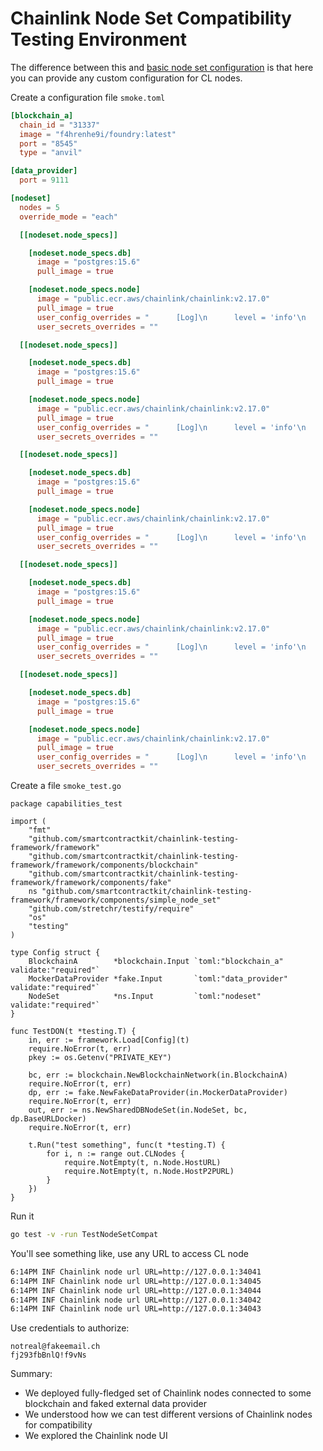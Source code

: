 # Chainlink Node Set Compatibility Testing Environment

The difference between this and [basic node set configuration](nodeset_compatibility.md) is that here you can provide any custom configuration for CL nodes.

Create a configuration file `smoke.toml`
```toml
[blockchain_a]
  chain_id = "31337"
  image = "f4hrenhe9i/foundry:latest"
  port = "8545"
  type = "anvil"

[data_provider]
  port = 9111

[nodeset]
  nodes = 5
  override_mode = "each"

  [[nodeset.node_specs]]

    [nodeset.node_specs.db]
      image = "postgres:15.6"
      pull_image = true

    [nodeset.node_specs.node]
      image = "public.ecr.aws/chainlink/chainlink:v2.17.0"
      pull_image = true
      user_config_overrides = "      [Log]\n      level = 'info'\n      "
      user_secrets_overrides = ""

  [[nodeset.node_specs]]

    [nodeset.node_specs.db]
      image = "postgres:15.6"
      pull_image = true

    [nodeset.node_specs.node]
      image = "public.ecr.aws/chainlink/chainlink:v2.17.0"
      pull_image = true
      user_config_overrides = "      [Log]\n      level = 'info'\n      "
      user_secrets_overrides = ""

  [[nodeset.node_specs]]

    [nodeset.node_specs.db]
      image = "postgres:15.6"
      pull_image = true

    [nodeset.node_specs.node]
      image = "public.ecr.aws/chainlink/chainlink:v2.17.0"
      pull_image = true
      user_config_overrides = "      [Log]\n      level = 'info'\n      "
      user_secrets_overrides = ""

  [[nodeset.node_specs]]

    [nodeset.node_specs.db]
      image = "postgres:15.6"
      pull_image = true

    [nodeset.node_specs.node]
      image = "public.ecr.aws/chainlink/chainlink:v2.17.0"
      pull_image = true
      user_config_overrides = "      [Log]\n      level = 'info'\n      "
      user_secrets_overrides = ""

  [[nodeset.node_specs]]

    [nodeset.node_specs.db]
      image = "postgres:15.6"
      pull_image = true

    [nodeset.node_specs.node]
      image = "public.ecr.aws/chainlink/chainlink:v2.17.0"
      pull_image = true
      user_config_overrides = "      [Log]\n      level = 'info'\n      "
      user_secrets_overrides = ""
```

Create a file `smoke_test.go`
```golang
package capabilities_test

import (
	"fmt"
	"github.com/smartcontractkit/chainlink-testing-framework/framework"
	"github.com/smartcontractkit/chainlink-testing-framework/framework/components/blockchain"
	"github.com/smartcontractkit/chainlink-testing-framework/framework/components/fake"
	ns "github.com/smartcontractkit/chainlink-testing-framework/framework/components/simple_node_set"
	"github.com/stretchr/testify/require"
	"os"
	"testing"
)

type Config struct {
	BlockchainA        *blockchain.Input `toml:"blockchain_a" validate:"required"`
	MockerDataProvider *fake.Input       `toml:"data_provider" validate:"required"`
	NodeSet            *ns.Input         `toml:"nodeset" validate:"required"`
}

func TestDON(t *testing.T) {
	in, err := framework.Load[Config](t)
	require.NoError(t, err)
	pkey := os.Getenv("PRIVATE_KEY")

	bc, err := blockchain.NewBlockchainNetwork(in.BlockchainA)
	require.NoError(t, err)
	dp, err := fake.NewFakeDataProvider(in.MockerDataProvider)
	require.NoError(t, err)
	out, err := ns.NewSharedDBNodeSet(in.NodeSet, bc, dp.BaseURLDocker)
	require.NoError(t, err)

	t.Run("test something", func(t *testing.T) {
		for i, n := range out.CLNodes {
			require.NotEmpty(t, n.Node.HostURL)
			require.NotEmpty(t, n.Node.HostP2PURL)
		}
	})
}
```

Run it
```bash
go test -v -run TestNodeSetCompat
```

You'll see something like, use any URL to access CL node
```bash
6:14PM INF Chainlink node url URL=http://127.0.0.1:34041
6:14PM INF Chainlink node url URL=http://127.0.0.1:34045
6:14PM INF Chainlink node url URL=http://127.0.0.1:34044
6:14PM INF Chainlink node url URL=http://127.0.0.1:34042
6:14PM INF Chainlink node url URL=http://127.0.0.1:34043
```

Use credentials to authorize:
```
notreal@fakeemail.ch
fj293fbBnlQ!f9vNs
```

Summary:
- We deployed fully-fledged set of Chainlink nodes connected to some blockchain and faked external data provider
- We understood how we can test different versions of Chainlink nodes for compatibility
- We explored the Chainlink node UI
